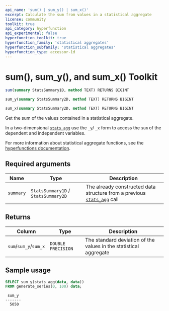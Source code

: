 ```yaml
---
api_name: 'sum() | sum_y() | sum_x()'
excerpt: Calculate the sum from values in a statistical aggregate
license: community
toolkit: true
api_category: hyperfunction
api_experimental: false
hyperfunction_toolkit: true
hyperfunction_family: 'statistical aggregates'
hyperfunction_subfamily: 'statistical aggregates'
hyperfunction_type: accessor-1d
---
```


# sum(), sum_y(), and sum_x() <tag type="toolkit">Toolkit</tag>

```SQL
sum(summary StatsSummary1D, method TEXT) RETURNS BIGINT
```
```SQL
sum_y(summary StatsSummary2D, method TEXT) RETURNS BIGINT
```
```SQL
sum_x(summary StatsSummary2D, method TEXT) RETURNS BIGINT
```

Get the  sum of the values contained in a statistical aggregate.

In a two-dimensional [`stats_agg`][stats-agg] use the `_y`/ `_x` form to access the 
`sum` of the dependent and independent variables. 


For more information about statistical aggregate functions, see the
[hyperfunctions documentation][hyperfunctions-stats-agg].

## Required arguments

|Name|Type|Description|
|-|-|-|
|`summary`|`StatsSummary1D` / `StatsSummary2D`|The already constructed data structure from a previous [`stats_agg`][stats-agg] call|

## Returns

|Column|Type|Description|
|-|-|-|
|`sum`/`sum_y`/`sum_x`|`DOUBLE PRECISION`|The standard deviation of the values in the statistical aggregate|

## Sample usage

```SQL
SELECT sum_y(stats_agg(data, data))
FROM generate_series(0, 100) data;
```
```output
 sum_y 
-------
  5050
```


[hyperfunctions-stats-agg]: timescaledb/:currentVersion:/how-to-guides/hyperfunctions/stats-aggs/
[stats-agg]:/hyperfunctions/stats_aggs/stats_agg/
